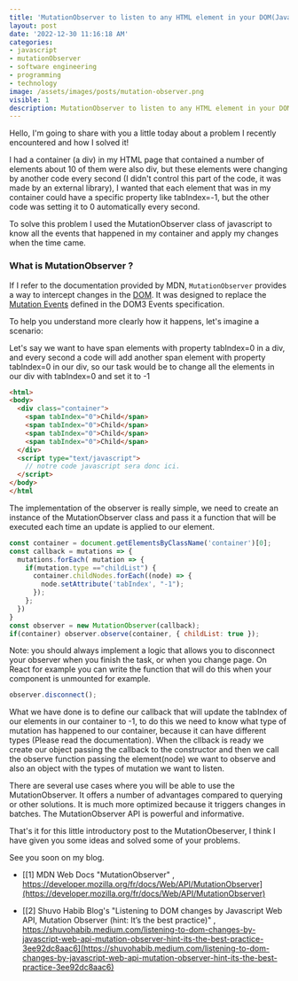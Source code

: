 ```yaml
---
title: 'MutationObserver to listen to any HTML element in your DOM(Javascript).'
layout: post
date: '2022-12-30 11:16:18 AM'
categories:
- javascript
- mutationObserver
- software engineering
- programming
- technology
image: /assets/images/posts/mutation-observer.png
visible: 1
description: MutationObserver to listen to any HTML element in your DOM(Javascript).
---
```


Hello, I'm going to share with you a little today about a problem I recently encountered and how I solved it!

I had a container (a div) in my HTML page that contained a number of elements about 10 of them were also div, but these elements were changing by another code every second (I didn't control this part of the code, it was made by an external library), I wanted that each element that was in my container could have a specific property like tabIndex=-1, but the other code was setting it to 0 automatically every second.

To solve this problem I used the MutationObserver class of javascript to know all the events that happened in my container and apply my changes when the time came.

### What is MutationObserver ?

If I refer to the documentation provided by MDN, `MutationObserver` provides a way to intercept changes in the [DOM](https://developer.mozilla.org/fr/docs/Web/API/Document_Object_Model). It was designed to replace the [Mutation Events](https://developer.mozilla.org/fr/docs/DOM/Mutation_events "This is a link to an unwritten page") defined in the DOM3 Events specification.

To help you understand more clearly how it happens, let's imagine a scenario:

Let's say we want to have span elements with property tabIndex=0 in a div, and every second a code will add another span element with property tabIndex=0 in our div, so our task would be to change all the elements in our div with tabIndex=0 and set it to -1

```html
<html>
<body>
  <div class="container">
    <span tabIndex="0">Child</span>
    <span tabIndex="0">Child</span>
    <span tabIndex="0">Child</span>
    <span tabIndex="0">Child</span>
  </div>
  <script type="text/javascript">
    // notre code javascript sera donc ici.
  </script>
</body>
</html
```

The implementation of the observer is really simple, we need to create an instance of the MutationObserver class and pass it a function that will be executed each time an update is applied to our element.

```javascript
const container = document.getElementsByClassName('container')[0];
const callback = mutations => {
  mutations.forEach( mutation => {
    if(mutation.type =="childList") {
      container.childNodes.forEach((node) => {
        node.setAttribute('tabIndex', "-1");
      }); 
    };
  })
}
const observer = new MutationObserver(callback);
if(container) observer.observe(container, { childList: true });

```

Note: you should always implement a logic that allows you to disconnect your observer when you finish the task, or when you change page. On React for example you can write the function that will do this when your component is unmounted for example.

```javascript
observer.disconnect();
```

What we have done is to define our callback that will update the tabIndex of our elements in our container to -1, to do this we need to know what type of mutation has happened to our container, because it can have different types (Please read the documentation). When the cllback is ready we create our object passing the callback to the constructor and then we call the observe function passing the element(node) we want to observe and also an object with the types of mutation we want to listen.

There are several use cases where you will be able to use the MutationObserver. It offers a number of advantages compared to querying or other solutions. It is much more optimized because it triggers changes in batches.  The MutationObserver API is powerful and informative.

That's it for this little introductory post to the MutationObeserver, I think I have given you some ideas and solved some of your problems.

See you soon on my blog.

* [[1] MDN Web Docs "MutationObserver" , https://developer.mozilla.org/fr/docs/Web/API/MutationObserver](https://developer.mozilla.org/fr/docs/Web/API/MutationObserver)

* [[2] Shuvo Habib Blog's "Listening to DOM changes by Javascript Web API, Mutation Observer (hint: It’s the best practice)" , https://shuvohabib.medium.com/listening-to-dom-changes-by-javascript-web-api-mutation-observer-hint-its-the-best-practice-3ee92dc8aac6](https://shuvohabib.medium.com/listening-to-dom-changes-by-javascript-web-api-mutation-observer-hint-its-the-best-practice-3ee92dc8aac6)
